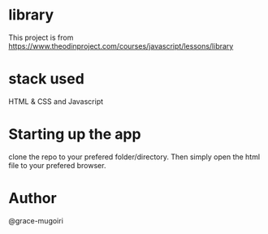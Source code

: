 # library
This project is from https://www.theodinproject.com/courses/javascript/lessons/library

# stack used
HTML & CSS and Javascript

# Starting up the app
clone the repo to your prefered folder/directory. Then simply open the html file to your prefered browser.

# Author
@grace-mugoiri
